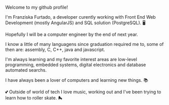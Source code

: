 Welcome to my github profile!


I'm Franziska Furtado, a developer curently working with Front End Web Development (mostly AngularJS) and SQL solution (PostgreSQL). :desktop_computer:

Hopefully I will be a computer engineer by the end of next year. 

I know a little of many languagens since graduation required me to, some of then are: assembly, C, C++, java and javascript.

I'm always learning and my favorite interest areas are low-level programming, embedded systems, digital electronics and database automated searchs.

I have always been a lover of computers and learning new things. :books:

:two_hearts: Outside of world of tech I love music, working out and I've been trying to learn how to roller skate. 	:roller_skate:
